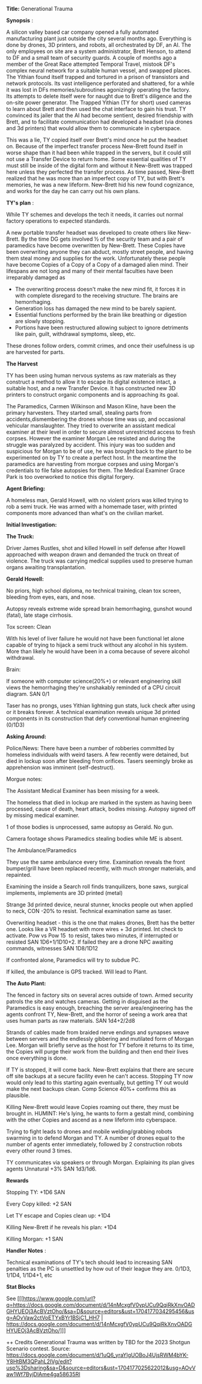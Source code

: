 
 **Title:** Generational Trauma 

 **Synopsis** : 

 A silicon valley based car company opened a fully automated manufacturing plant just outside the city several months ago. Everything is done by drones, 3D printers, and robots, all orchestrated by DF, an AI. The only employees on site are a system administrator, Brett Henson, to attend to DF and a small team of security guards. A couple of months ago a member of the Great Race attempted Temporal Travel, mistook DF's complex neural network for a suitable human vessel, and swapped places. The Yithian found itself trapped and tortured in a prison of transistors and network protocols. Its vast intelligence perforated and shattered, for a while it was lost in DFs memories/subroutines agonizingly operating the factory. Its attempts to delete itself were for naught due to Brett's diligence and the on-site power generator. The Trapped Yithian (TY for short) used cameras to learn about Brett and then used the chat interface to gain his trust. TY convinced its jailer that the AI had become sentient, desired friendship with Brett, and to facilitate communication had developed a headset (via drones and 3d printers) that would allow them to communicate in cyberspace. 

 This was a lie, TY copied itself over Brett's mind once he put the headset on. Because of the imperfect transfer process New-Brett found itself in worse shape than it had been while trapped in the servers, but it could still not use a Transfer Device to return home. Some essential qualities of TY must still be inside of the digital form and without it New-Brett was trapped here unless they perfected the transfer process. As time passed, New-Brett realized that he was more than an imperfect copy of TY, but with Brett's memories, he was a new lifeform. New-Brett hid his new found cognizance, and works for the day he can carry out his own plans. 

 **TY's plan** : 

 While TY schemes and develops the tech it needs, it carries out normal factory operations to expected standards. 

 A new portable transfer headset was developed to create others like New-Brett. By the time DG gets involved ½ of the security team and a pair of paramedics have become overwritten by New-Brett. These Copies have been overwriting anyone they can abduct, mostly street people, and having them steal money and supplies for the work. Unfortunately these people have become Copies of a Copy of a Copy of a damaged alien mind. Their lifespans are not long and many of their mental faculties have been irreparably damaged as 

*  The overwriting process doesn't make the new mind fit, it forces it in with complete disregard to the receiving structure. The brains are hemorrhaging. 
*  Generation loss has damaged the new mind to be barely sapient. 
*  Essential functions performed by the brain like breathing or digestion are slowly stopping. 
*  Portions have been restructured allowing subject to ignore detriments like pain, guilt, withdrawal symptoms, sleep, etc. 

 These drones follow orders, commit crimes, and once their usefulness is up are harvested for parts. 

 **The Harvest** 

 TY has been using human nervous systems as raw materials as they construct a method to allow it to escape its digital existence intact, a suitable host, and a new Transfer Device. It has constructed new 3D printers to construct organic components and is approaching its goal. 

 The Paramedics, Carmen Wilkinson and Mason Kline, have been the primary harvesters. They started small, stealing parts from accidents,dismembering the drones whose time was up, and occasional vehicular manslaughter. They tried to overwrite an assistant medical examiner at their level in order to secure almost unrestricted access to fresh corpses. However the examiner Morgan Lee resisted and during the struggle was paralyzed by accident. This injury was too sudden and suspicious for Morgan to be of use, he was brought back to the plant to be experimented on by TY to create a perfect host. In the meantime the paramedics are harvesting from morgue corpses and using Morgan's credentials to file false autopsies for them. The Medical Examiner Grace Park is too overworked to notice this digital forgery. 

 **Agent Briefing:** 

 A homeless man, Gerald Howell, with no violent priors was killed trying to rob a semi truck. He was armed with a homemade taser, with printed components more advanced than what's on the civilian market. 

 **Initial Investigation:** 

 **The Truck:** 

 Driver James Rustles, shot and killed Howell in self defense after Howell approached with weapon drawn and demanded the truck on threat of violence. The truck was carrying medical supplies used to preserve human organs awaiting transplantation. 

 **Gerald Howell:** 

 No priors, high school diploma, no technical training, clean tox screen, bleeding from eyes, ears, and nose. 

 Autopsy reveals extreme wide spread brain hemorrhaging, gunshot wound (fatal), late stage cirrhosis. 

 Tox screen: Clean 

 With his level of liver failure he would not have been functional let alone capable of trying to hijack a semi truck without any alcohol in his system. More than likely he would have been in a coma because of severe alcohol withdrawal. 

 Brain: 

 If someone with computer science(20%+) or relevant engineering skill views the hemorrhaging they're unshakably reminded of a CPU circuit diagram. SAN 0/1 

 Taser has no prongs, uses Yithian lightning gun stats, luck check after using or it breaks forever. A technical examination reveals unique 3d printed components in its construction that defy conventional human engineering (0/1D3) 

 **Asking Around:** 

 Police/News: There have been a number of robberies committed by homeless individuals with weird tasers. A few recently were detained, but died in lockup soon after bleeding from orifices. Tasers seemingly broke as apprehension was imminent (self-destruct). 

 Morgue notes: 

 The Assistant Medical Examiner has been missing for a week. 

 The homeless that died in lockup are marked in the system as having been processed, cause of death, heart attack, bodies missing. Autopsy signed off by missing medical examiner. 

 1 of those bodies is unprocessed, same autopsy as Gerald. No gun. 

 Camera footage shows Paramedics stealing bodies while ME is absent. 

 The Ambulance/Paramedics 

 They use the same ambulance every time. Examination reveals the front bumper/grill have been replaced recently, with much stronger materials, and repainted. 

 Examining the inside a Search roll finds tranquilizers, bone saws, surgical implements, implements are 3D printed (metal) 

 Strange 3d printed device, neural stunner, knocks people out when applied to neck, CON -20% to resist. Technical examination same as taser. 

 Overwriting headset - this is the one that makes drones, Brett has the better one. Looks like a VR headset with more wires + 3d printed. Int check to activate. Pow vs Pow 15  to resist, takes two minutes, if interrupted or resisted SAN 1D6+1/1D10+2. If failed they are a drone NPC awaiting commands, witnesses SAN 1D8/1D12 

 If confronted alone, Paramedics will try to subdue PC. 

 If killed, the ambulance is GPS tracked. Will lead to Plant. 

 **The Auto Plant:** 

 The fenced in factory sits on several acres outside of town. Armed security patrols the site and watches cameras. Getting in disguised as the Paramedics is easy enough, breaching the server area/engineering has the agents confront TY, New-Brett, and the horror of seeing a work area that uses human parts as raw materials. SAN 1d4+2/2d8 

 Strands of cables made from braided nerve endings and synapses weave between servers and the endlessly gibbering and mutilated form of Morgan Lee. Morgan will briefly serve as the host for TY before it returns to its time, the Copies will purge their work from the building and then end their lives once everything is done. 

 If TY is stopped, it will come back. New-Brett explains that there are secure off site backups at a secure facility even he can't access. Stopping TY now would only lead to this starting again eventually, but getting TY out would make the next backups clean. Comp Science 40%+ confirms this as plausible. 

 Killing New-Brett would leave Copies roaming out there, they must be brought in. HUMINT: He's lying, he wants to form a gestalt mind, combining with the other Copies and ascend as a new lifeform into cyberspace. 

 Trying to fight leads to drones and mobile welding/grabbing robots swarming in to defend Morgan and TY. A number of drones equal to the number of agents enter immediately, followed by 2 construction robots every other round 3 times. 

 TY communicates via speakers or through Morgan. Explaining its plan gives agents Unnatural +3% SAN 1d3/1d6. 

 **Rewards**   

 Stopping TY: +1D6 SAN 

 Every Copy killed: +2 SAN 

 Let TY escape and Copies clean up: +1D4 

 Killing New-Brett if he reveals his plan: +1D4 

 Killing Morgan: +1 SAN 

 **Handler Notes** : 

 Technical examinations of TY's tech should lead to increasing SAN penalties as the PC is unsettled by how out of their league they are. 0/1D3, 1/1D4, 1/1D4+1, etc 

 **Stat Blocks** 

 See [[[https://www.google.com/url?q=https://docs.google.com/document/d/14nMcxgfV0ypUCu9QqiRkXnvOADGHYUEOj3AcBVztOho/&sa=D&source=editors&ust=1704177034295456&usg=AOvVaw2ctVoETYxBYr1BSjC1_HH7 | https://docs.google.com/document/d/14nMcxgfV0ypUCu9QqiRkXnvOADGHYUEOj3AcBVztOho/]]]   

++ Credits
Generational Trauma was written by TBD for the 2023 Shotgun Scenario contest.
Source: https://docs.google.com/document/d/1uQ6_yraYlgUOBoJ4UjsRWM4bYK-Y8HtBM3QPahL2IVg/edit?usp%3Dsharing&sa=D&source=editors&ust=1704177025622012&usg=AOvVaw1Wf7ByjDlAme4ga58635Rl